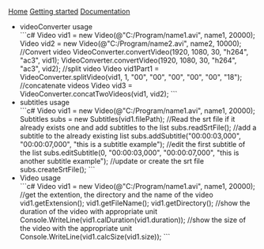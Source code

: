 

  <link type="text/css" rel="stylesheet" href="css/materialize.min.css"  media="screen,projection"/>
  <script type="text/javascript" src="https://code.jquery.com/jquery-2.1.1.min.js"></script>
  <script type="text/javascript" src="js/materialize.min.js"></script>
  <script>
    $(document).ready(function(){
      $('.collapsible').collapsible();
    });
   </script>
    
 <a href="https://eommer.github.io/EVEWebSite/" class="waves-effect waves-light btn-large">Home</a>
 <a href="https://eommer.github.io/EVEWebSite/gettingStarted.html" class="waves-effect waves-light btn-large">Getting started</a>
 <a href="doc/index.html" class="waves-effect waves-light btn-large">Documentation</a>
 
 
  <ul class="collapsible" data-collapsible="accordion">
    <li>
      <div class="collapsible-header">videoConverter usage</div>
      <div class="collapsible-body"><span markdown="1"> 
        ```c#
          Video vid1 = new Video(@"C:/Program/name1.avi", name1, 20000);
          Video vid2 = new Video(@"C:/Program/name2.avi", name2, 10000);
          //Convert video
          VideoConverter.convertVideo(1920, 1080, 30, "h264", "ac3", vid1);
          VideoConverter.convertVideo(1920, 1080, 30, "h264", "ac3", vid2);
          //split video
          Video vid1Part1 = VideoConverter.splitVideo(vid1, 1, "00", "00", "00", "00", "00", "18");
          //concatenate videos
          Video vid3 = VideoConverter.concatTwoVideos(vid1, vid2);
        ``` 
        </span></div>
    </li>
    <li>
      <div class="collapsible-header">subtitles usage</div>
      <div class="collapsible-body"><span markdown="1">
```c#
	Video vid1 = new Video(@"C:/Program/name1.avi", name1, 20000);
	Subtitles subs = new Subtitles(vid1.filePath);
	//Read the srt file if it already exists one and add subtitles to the list
	subs.readSrtFile();
	//add a subtitle to the already existing list
	subs.addSubtitle("00:00:03,000", "00:00:07,000", "this is a subtitle example");
	//edit the first subtitle of the list
	subs.editSubtitle(0, "00:00:03,000", "00:00:07,000", "this is another subtitle example");
	//update or create the srt file
	subs.createSrtFile();
```
      </span></div>
    </li>
    <li>
      <div class="collapsible-header">Video usage</div>
      <div class="collapsible-body"><span markdown="1">
        ```c#
          Video vid1 = new Video(@"C:/Program/name1.avi", name1, 20000);
          //get the extention, the directory and the name of the video
          vid1.getExtension();
          vid1.getFileName();
          vid1.getDirectory();
          //show the duration of the video with appropriate unit
          Console.WriteLine(vid1.calDuration(vid1.duration));
          //show the size of the video with the appropriate unit
          Console.WriteLine(vid1.calcSize(vid1.size));
        ```  
        </span></div>
    </li>
  </ul>
        
